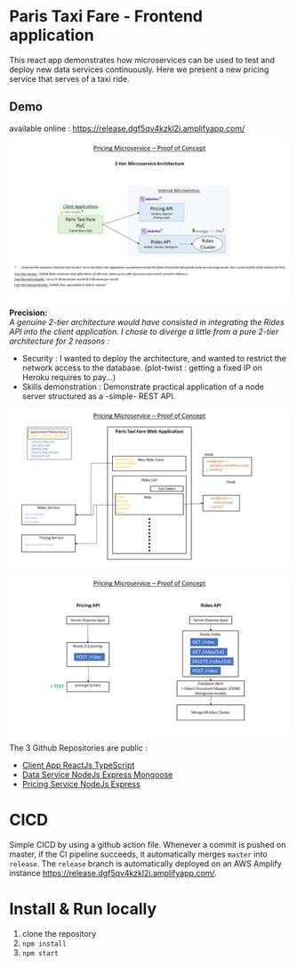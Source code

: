 # Paris Taxi Fare - Frontend application

This react app demonstrates how microservices can be used to test and deploy new data services continuously.
Here we present a new pricing service that serves  of a taxi ride.

## Demo 
available online : https://release.dgf5qv4kzkl2i.amplifyapp.com/

![API Diagram](./ArchitectureDiagrams/Diapositive1.PNG)

**Precision:**  
*A genuine 2-tier architecture would have consisted in integrating the Rides API into the client application. I chose to diverge a little from a pure 2-tier architecture for 2 reasons :*
- Security : I wanted to deploy the architecture, and wanted to restrict the network access to the database. (plot-twist : getting a fixed IP on Heroku requires to pay...)
- Skills demonstration : Demonstrate practical application of a node server structured as a -simple- REST API.

![API Diagram](./ArchitectureDiagrams/Diapositive2.PNG)

![API Diagram](./ArchitectureDiagrams/Diapositive3.PNG)


The 3 Github Repositories are public :
- [Client App ReactJs TypeScript](https://github.com/Ludo171/paris-taxi-fare-frontend)
- [Data Service NodeJs Express Mongoose](https://github.com/Ludo171/paris-taxi-fare-rides)
- [Pricing Service NodeJs Express](https://github.com/Ludo171/paris-taxi-fare-pricing)

# CICD
Simple CICD by using a github action file. Whenever a commit is pushed on master, if the CI pipeline succeeds, it automatically merges `master` into `release`.
The `release` branch is automatically deployed on an AWS Amplify instance https://release.dgf5qv4kzkl2i.amplifyapp.com/.

# Install & Run locally
1. clone the repository
2. `npm install`
3. `npm start`
